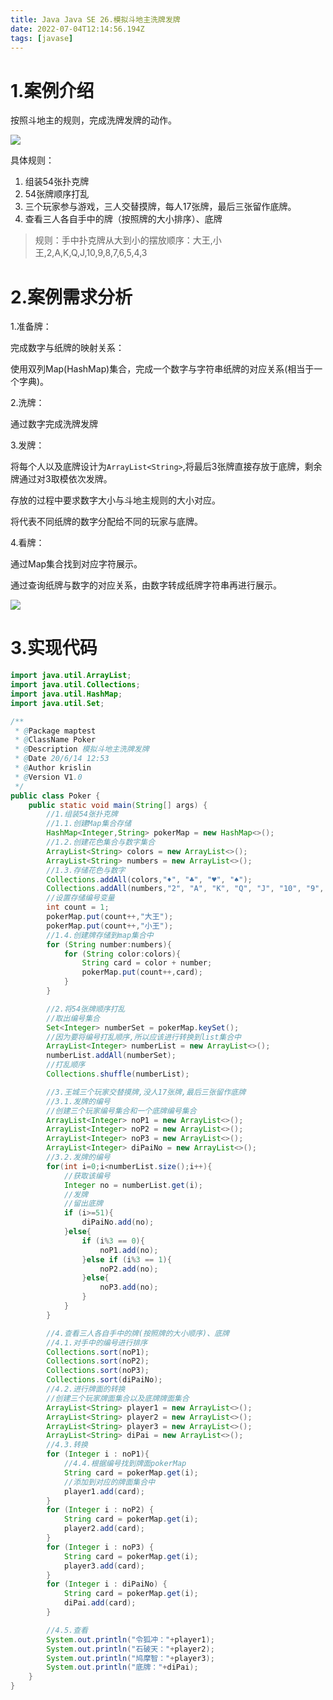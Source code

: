 ```yaml
---
title: Java Java SE 26.模拟斗地主洗牌发牌
date: 2022-07-04T12:14:56.194Z
tags: [javase]
---
```

# 1.案例介绍

按照斗地主的规则，完成洗牌发牌的动作。

![](https://gitee.com/krislin_zhao/IMGcloud/raw/master/img/20200614142936.png)

具体规则：

1. 组装54张扑克牌
2. 54张牌顺序打乱
3. 三个玩家参与游戏，三人交替摸牌，每人17张牌，最后三张留作底牌。
4. 查看三人各自手中的牌（按照牌的大小排序）、底牌

> 规则：手中扑克牌从大到小的摆放顺序：大王,小王,2,A,K,Q,J,10,9,8,7,6,5,4,3

# 2.案例需求分析

1.准备牌：

完成数字与纸牌的映射关系：

使用双列Map(HashMap)集合，完成一个数字与字符串纸牌的对应关系(相当于一个字典)。

2.洗牌：

通过数字完成洗牌发牌

3.发牌：

将每个人以及底牌设计为`ArrayList<String>`,将最后3张牌直接存放于底牌，剩余牌通过对3取模依次发牌。

存放的过程中要求数字大小与斗地主规则的大小对应。

将代表不同纸牌的数字分配给不同的玩家与底牌。

4.看牌：

通过Map集合找到对应字符展示。

通过查询纸牌与数字的对应关系，由数字转成纸牌字符串再进行展示。

![](https://gitee.com/krislin_zhao/IMGcloud/raw/master/img/20200614142952.png)

# 3.实现代码

```java
import java.util.ArrayList;
import java.util.Collections;
import java.util.HashMap;
import java.util.Set;

/**
 * @Package maptest
 * @ClassName Poker
 * @Description 模拟斗地主洗牌发牌
 * @Date 20/6/14 12:53
 * @Author krislin
 * @Version V1.0
 */
public class Poker {
    public static void main(String[] args) {
        //1.组装54张扑克牌
        //1.1.创建Map集合存储
        HashMap<Integer,String> pokerMap = new HashMap<>();
        //1.2.创建花色集合与数字集合
        ArrayList<String> colors = new ArrayList<>();
        ArrayList<String> numbers = new ArrayList<>();
        //1.3.存储花色与数字
        Collections.addAll(colors,"♦", "♣", "♥", "♠");
        Collections.addAll(numbers,"2", "A", "K", "Q", "J", "10", "9", "8", "7", "6", "5", "4", "3");
        //设置存储编号变量
        int count = 1;
        pokerMap.put(count++,"大王");
        pokerMap.put(count++,"小王");
        //1.4.创建牌存储到map集合中
        for (String number:numbers){
            for (String color:colors){
                String card = color + number;
                pokerMap.put(count++,card);
            }
        }

        //2.将54张牌顺序打乱
        //取出编号集合
        Set<Integer> numberSet = pokerMap.keySet();
        //因为要将编号打乱顺序,所以应该进行转换到list集合中
        ArrayList<Integer> numberList = new ArrayList<>();
        numberList.addAll(numberSet);
        //打乱顺序
        Collections.shuffle(numberList);

        //3.王城三个玩家交替摸牌,没人17张牌,最后三张留作底牌
        //3.1.发牌的编号
        //创建三个玩家编号集合和一个底牌编号集合
        ArrayList<Integer> noP1 = new ArrayList<>();
        ArrayList<Integer> noP2 = new ArrayList<>();
        ArrayList<Integer> noP3 = new ArrayList<>();
        ArrayList<Integer> diPaiNo = new ArrayList<>();
        //3.2.发牌的编号
        for(int i=0;i<numberList.size();i++){
            //获取该编号
            Integer no = numberList.get(i);
            //发牌
            //留出底牌
            if (i>=51){
                diPaiNo.add(no);
            }else{
                if (i%3 == 0){
                    noP1.add(no);
                }else if (i%3 == 1){
                    noP2.add(no);
                }else{
                    noP3.add(no);
                }
            }
        }

        //4.查看三人各自手中的牌(按照牌的大小顺序)、底牌
        //4.1.对手中的编号进行排序
        Collections.sort(noP1);
        Collections.sort(noP2);
        Collections.sort(noP3);
        Collections.sort(diPaiNo);
        //4.2.进行牌面的转换
        //创建三个玩家牌面集合以及底牌牌面集合
        ArrayList<String> player1 = new ArrayList<>();
        ArrayList<String> player2 = new ArrayList<>();
        ArrayList<String> player3 = new ArrayList<>();
        ArrayList<String> diPai = new ArrayList<>();
        //4.3.转换
        for (Integer i : noP1){
            //4.4.根据编号找到牌面pokerMap
            String card = pokerMap.get(i);
            //添加到对应的牌面集合中
            player1.add(card);
        }
        for (Integer i : noP2) {
            String card = pokerMap.get(i);
            player2.add(card);
        }
        for (Integer i : noP3) {
            String card = pokerMap.get(i);
            player3.add(card);
        }
        for (Integer i : diPaiNo) {
            String card = pokerMap.get(i);
            diPai.add(card);
        }

        //4.5.查看
        System.out.println("令狐冲："+player1);
        System.out.println("石破天："+player2);
        System.out.println("鸠摩智："+player3);
        System.out.println("底牌："+diPai);
    }
}
```

